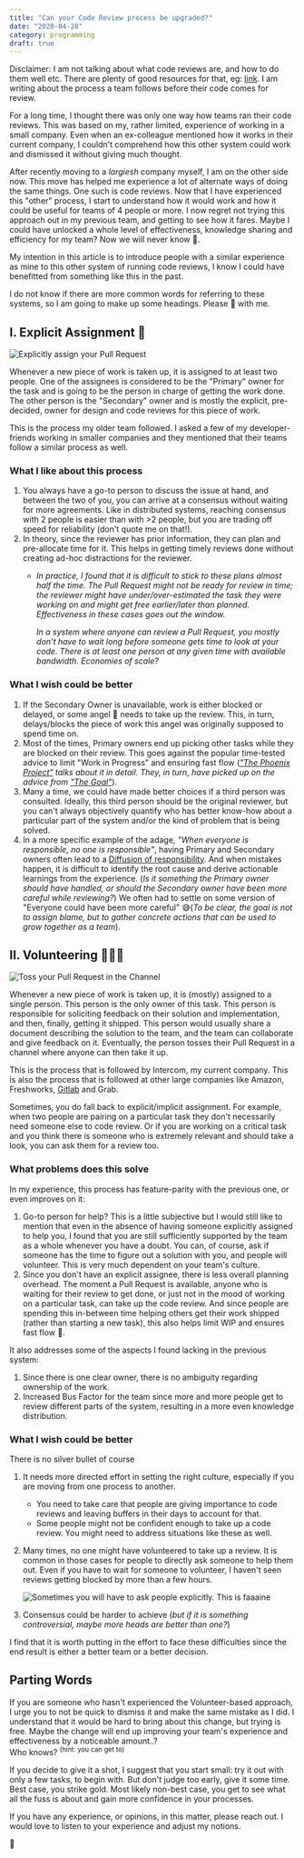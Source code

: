 ```yaml
---
title: "Can your Code Review process be upgraded?"
date: "2020-04-28"
category: programming
draft: true
---
```


Disclaimer: I am not talking about what code reviews are, and how to do them well etc. There are plenty of good resources for that, eg: [link][1]. I am writing about the process a team follows before their code comes for review.

For a long time, I thought there was only one way how teams ran their code reviews. This was based on my, rather limited, experience of working in a small company. Even when an ex-colleague mentioned how it works in their current company, I couldn't comprehend how this other system could work and dismissed it without giving much thought.

After recently moving to a _largiesh_ company myself, I am on the other side now. This move has helped me experience a lot of alternate ways of doing the same things. One such is code reviews. Now that I have experienced this "other" process, I start to understand how it would work and how it could be useful for teams of 4 people or more. I now regret not trying this approach out in my previous team, and getting to see how it fares. Maybe I could have unlocked a whole level of effectiveness, knowledge sharing and efficiency for my team? Now we will never know 😬.

My intention in this article is to introduce people with a similar experience as mine to this other system of running code reviews, I know I could have benefitted from something like this in the past.

I do not know if there are more common words for referring to these systems, so I am going to make up some headings. Please 🐻 with me.


## I. Explicit Assignment 🤝

![Explicitly assign your Pull Request](./images/explicit-assignment.png)

Whenever a new piece of work is taken up, it is assigned to at least two people. One of the assignees is considered to be the "Primary" owner for the task and is going to be the person in charge of getting the work done. The other person is the "Secondary" owner and is mostly the explicit, pre-decided, owner for design and code reviews for this piece of work.

This is the process my older team followed. I asked a few of my developer-friends working in smaller companies and they mentioned that their teams follow a similar process as well.

### What I like about this process
1. You always have a go-to person to discuss the issue at hand, and between the two of you, you can arrive at a consensus without waiting for more agreements. Like in distributed systems, reaching consensus with 2 people is easier than with >2 people, but you are trading off speed for reliability (don't quote me on that!).
2. In theory, since the reviewer has prior information, they can plan and pre-allocate time for it. This helps in getting timely reviews done without creating ad-hoc distractions for the reviewer.
    -  _In practice, I found that it is difficult to stick to these plans almost half the time. The Pull Request might not be ready for review in time; the reviewer might have under/over-estimated the task they were working on and might get free earlier/later than planned. Effectiveness in these cases goes out the window._

        _In a system where anyone can review a Pull Request, you mostly don't have to wait long before someone gets time to look at your code. There is at least one person at any given time with available bandwidth. Economies of scale?_

### What I wish could be better
1. If the Secondary Owner is unavailable, work is either blocked or delayed, or some angel 👼 needs to take up the review. This, in turn, delays/blocks the piece of work this angel was originally supposed to spend time on.
2. Most of the times, Primary owners end up picking other tasks while they are blocked on their review. This goes against the popular time-tested advice to limit "Work in Progress" and ensuring fast flow (_["The Phoenix Project"][3] talks about it in detail. They, in turn, have picked up on the advice from ["The Goal"][4]_).
3. Many a time, we could have made better choices if a third person was consulted. Ideally, this third person should be the original reviewer, but you can't always objectively quantify who has better know-how about a particular part of the system and/or the kind of problem that is being solved.
4. In a more specific example of the adage, _"When everyone is responsible, no one is responsible"_, having Primary and Secondary owners often lead to a [Diffusion of responsibility][5]. And when mistakes happen, it is difficult to identify the root cause and derive actionable learnings from the experience. (_Is it something the Primary owner should have handled, or should the Secondary owner have been more careful while reviewing?_) We often had to settle on some version of "Everyone could have been more careful" 😅(_To be clear, the goal is not to assign blame, but to gather concrete actions that can be used to grow together as a team_).


## II. Volunteering 🙋🏼‍♀️

![Toss your Pull Request in the Channel](./images/toss-in-the-channel.png)

Whenever a new piece of work is taken up, it is (mostly) assigned to a single person. This person is the only owner of this task. This person is responsible for soliciting feedback on their solution and implementation, and then, finally, getting it shipped. This person would usually share a document describing the solution to the team, and the team can collaborate and give feedback on it. Eventually, the person tosses their Pull Request in a channel where anyone can then take it up.

This is the process that is followed by Intercom, my current company. This is also the process that is followed at other large companies like Amazon, Freshworks, [Gitlab][2] and Grab.

Sometimes, you do fall back to explicit/implicit assignment. For example, when two people are pairing on a particular task they don't necessarily need someone else to code review. Or if you are working on a critical task and you think there is someone who is extremely relevant and should take a look, you can ask them for a review too.

### What problems does this solve
In my experience, this process has feature-parity with the previous one, or even improves on it:
1. Go-to person for help? This is a little subjective but I would still like to mention that even in the absence of having someone explicitly assigned to help you, I found that you are still sufficiently supported by the team as a whole whenever you have a doubt. You can, of course, ask if someone has the time to figure out a solution with you, and people will volunteer. This is very much dependent on your team's culture.
2. Since you don't have an explicit assignee, there is less overall planning overhead. The moment a Pull Request is available, anyone who is waiting for their review to get done, or just not in the mood of working on a particular task, can take up the code review. And since people are spending this in-between time helping others get their work shipped (rather than starting a new task), this also helps limit WIP and ensures fast flow 💅.


It also addresses some of the aspects I found lacking in the previous system:
1. Since there is one clear owner, there is no ambiguity regarding ownership of the work.
2. Increased Bus Factor for the team since more and more people get to review different parts of the system, resulting in a more even knowledge distribution.


### What I wish could be better
There is no silver bullet of course

1. It needs more directed effort in setting the right culture, especially if you are moving from one process to another.
    - You need to take care that people are giving importance to code reviews and leaving buffers in their days to account for that.
    - Some people might not be confident enough to take up a code review. You might need to address situations like these as well.
2. Many times, no one might have volunteered to take up a review. It is common in those cases for people to directly ask someone to help them out. Even if you have to wait for someone to volunteer, I haven't seen reviews getting blocked by more than a few hours.

    ![Sometimes you will have to ask people explicitly. This is faaaine](./images/code-review-please.png)

2. Consensus could be harder to achieve (_but if it is something controversial, maybe more heads are better than one?_)

I find that it is worth putting in the effort to face these difficulties since the end result is either a better team or a better decision.


## Parting Words

If you are someone who hasn't experienced the Volunteer-based approach, I urge you to not be quick to dismiss it and make the same mistake as I did. I understand that it would be hard to bring about this change, but trying is free. Maybe the change will end up improving your team's experience and effectiveness by a noticeable amount..?<br>
Who knows? <sup>(hint: you can get to)</sup>

If you decide to give it a shot, I suggest that you start small: try it out with only a few tasks, to begin with. But don't judge too early, give it some time. Best case, you strike gold. Most likely non-best case, you get to see what all the fuss is about and gain more confidence in your processes.

If you have any experience, or opinions, in this matter, please reach out. I would love to listen to your experience and adjust my notions.

👋


[1]: https://mtlynch.io/human-code-reviews-1/
[2]: https://docs.gitlab.com/ee/development/code_review.html#reviewer-roulette
[3]: https://www.goodreads.com/book/show/17255186-the-phoenix-project
[4]: https://www.goodreads.com/book/show/113934.The_Goal
[5]: https://en.wikipedia.org/wiki/Diffusion_of_responsibility
